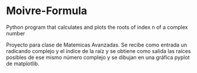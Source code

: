 # Moivre-Formula
Python program that calculates and plots the roots of index n of a complex number

Proyecto para clase de Matemicas Avanzadas. Se recibe como entrada un radicando complejo y el índice de la raíz y se obtiene como salida las raíces posibles de ese mismo número complejo y se dibujan en una gráfica pyplot de matplotlib.

